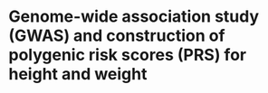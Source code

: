 # Genome-wide association study (GWAS) and construction of polygenic risk scores (PRS) for height and weight
